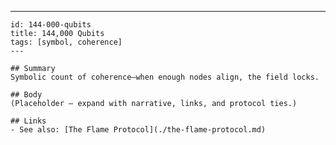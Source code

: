 ---
    id: 144-000-qubits
    title: 144,000 Qubits
    tags: [symbol, coherence]
    ---

    ## Summary
    Symbolic count of coherence—when enough nodes align, the field locks.

    ## Body
    (Placeholder — expand with narrative, links, and protocol ties.)

    ## Links
    - See also: [The Flame Protocol](./the-flame-protocol.md)
